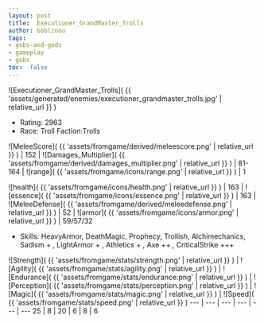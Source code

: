 ```yaml
---
layout: post
title:  Executioner_GrandMaster_Trolls
author: Goblinou
tags:
- gobs-and-gods
- gameplay
- gobs
toc:  false
---
```


![Executioner_GrandMaster_Trolls]( {{ 'assets/generated/enemies/executioner_grandmaster_trolls.jpg' | relative_url }} )
- Rating: 2963
- Race: Troll  Faction:Trolls

![MeleeScore]( {{ 'assets/fromgame/derived/meleescore.png' | relative_url }} ) | 152 | ![Damages_Multiplier]( {{ 'assets/fromgame/derived/damages_multiplier.png' | relative_url }} ) | 81-164 | ![range]( {{ 'assets/fromgame/icons/range.png' | relative_url }} ) | 1


![health]( {{ 'assets/fromgame/icons/health.png' | relative_url }} ) | 163 | ![essence]( {{ 'assets/fromgame/icons/essence.png' | relative_url }} ) | 163 | ![MeleeDefense]( {{ 'assets/fromgame/derived/meleedefense.png' | relative_url }} ) | 52 | ![armor]( {{ 'assets/fromgame/icons/armor.png' | relative_url }} ) | 59/57/32

* Skills: HeavyArmor, DeathMagic, Prophecy, Trollish, Alchimechanics, Sadism + , LightArmor + , Athletics + , Axe ++ , CriticalStrike +++ 

![Strength]( {{ 'assets/fromgame/stats/strength.png' | relative_url }} ) | ![Agility]( {{ 'assets/fromgame/stats/agility.png' | relative_url }} ) | ![Endurance]( {{ 'assets/fromgame/stats/endurance.png' | relative_url }} ) | ![Perception]( {{ 'assets/fromgame/stats/perception.png' | relative_url }} ) | ![Magic]( {{ 'assets/fromgame/stats/magic.png' | relative_url }} ) | ![Speed]( {{ 'assets/fromgame/stats/speed.png' | relative_url }} )
--- | --- | --- | --- | --- | ---
25 | 8 | 20 | 6 | 8 | 6
